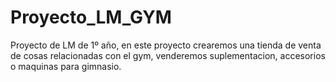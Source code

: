 # Proyecto_LM_GYM
Proyecto de LM de 1º año, en este proyecto crearemos una tienda de venta de cosas relacionadas con el gym, venderemos suplementacion, accesorios o maquinas para gimnasio.
